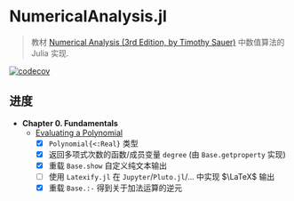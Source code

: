# NumericalAnalysis.jl
> 教材 [Numerical Analysis (3rd Edition, by Timothy Sauer)](https://www.pearson.com/en-us/subject-catalog/p/numerical-analysis/P200000006340?view=educator&tab=title-overview) 中数值算法的 Julia 实现. 

[![codecov](https://codecov.io/gh/tangxiangong/NumericalAnalysis.jl/graph/badge.svg?token=58LNBU2BVF)](https://codecov.io/gh/tangxiangong/NumericalAnalysis.jl)

## 进度
- **Chapter 0. Fundamentals**
  - [Evaluating a Polynomial](./src/Fundamentals/Polynomial.jl)
    - [x] `Polynomial{<:Real}` 类型
    - [x] 返回多项式次数的函数/成员变量 `degree` (由 `Base.getproperty` 实现)
    - [x] 重载 `Base.show` 自定义纯文本输出 
    - [ ] 使用 `Latexify.jl` 在 `Jupyter`/`Pluto.jl`/... 中实现 $\LaTeX$ 输出
    - [x] 重载 `Base.:-` 得到关于加法运算的逆元 
